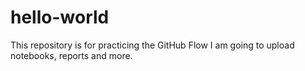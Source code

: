 # hello-world
This repository is for practicing the GitHub Flow
I am going to upload notebooks, reports and more.
